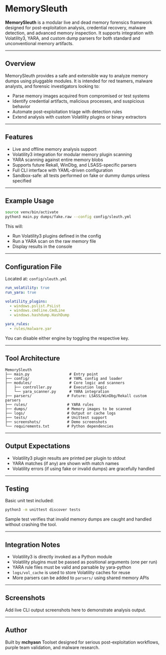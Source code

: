 # MemorySleuth

**MemorySleuth** is a modular live and dead memory forensics framework designed for post-exploitation analysis, credential recovery, malware detection, and advanced memory inspection. It supports integration with Volatility3, YARA, and custom dump parsers for both standard and unconventional memory artifacts.

---

## Overview

MemorySleuth provides a safe and extensible way to analyze memory dumps using pluggable modules. It is intended for red teamers, malware analysts, and forensic investigators looking to:

* Parse memory images acquired from compromised or test systems
* Identify credential artifacts, malicious processes, and suspicious behavior
* Automate post-exploitation triage with detection rules
* Extend analysis with custom Volatility plugins or binary extractors

---

## Features

* Live and offline memory analysis support
* Volatility3 integration for modular memory plugin scanning
* YARA scanning against entire memory blobs
* Supports future Rekall, WinDbg, and LSASS-specific parsers
* Full CLI interface with YAML-driven configuration
* Sandbox-safe: all tests performed on fake or dummy dumps unless specified

---

## Example Usage

```bash
source venv/bin/activate
python3 main.py dumps/fake.raw --config config/sleuth.yml
```

This will:

* Run Volatility3 plugins defined in the config
* Run a YARA scan on the raw memory file
* Display results in the console

---

## Configuration File

Located at: `config/sleuth.yml`

```yaml
run_volatility: true
run_yara: true

volatility_plugins:
  - windows.pslist.PsList
  - windows.cmdline.CmdLine
  - windows.hashdump.HashDump

yara_rules:
  - rules/malware.yar
```

You can disable either engine by toggling the respective key.

---

## Tool Architecture

```
MemorySleuth
├── main.py                  # Entry point
├── config/                  # YAML config and loader
├── modules/                 # Core logic and scanners
│   ├── controller.py        # Execution logic
│   └── yara_scanner.py      # YARA integration
├── parsers/                # Future: LSASS/WinDbg/Rekall custom parsers
├── rules/                  # YARA rules
├── dumps/                  # Memory images to be scanned
├── logs/                   # Output or cache logs
├── tests/                  # Unittest support
├── screenshots/            # Demo screenshots
└── requirements.txt        # Python dependencies
```

---

## Output Expectations

* Volatility3 plugin results are printed per plugin to stdout
* YARA matches (if any) are shown with match names
* Volatility errors (if using fake or invalid dumps) are gracefully handled

---

## Testing

Basic unit test included:

```bash
python3 -m unittest discover tests
```

Sample test verifies that invalid memory dumps are caught and handled without crashing the tool.

---

## Integration Notes

* Volatility3 is directly invoked as a Python module
* Volatility plugins must be passed as positional arguments (one per run)
* YARA rule files must be valid and parsable by yara-python
* `logs/vol_cache` is used to store Volatility caches for reuse
* More parsers can be added to `parsers/` using shared memory APIs

---

## Screenshots

Add live CLI output screenshots here to demonstrate analysis output.

---

## Author

Built by **mchyasn**
Toolset designed for serious post-exploitation workflows, purple team validation, and malware research.
